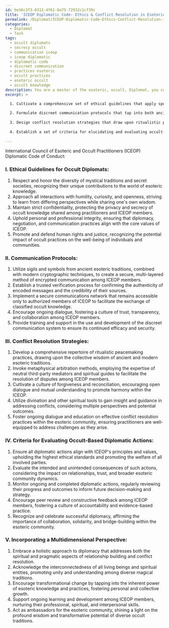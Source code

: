 ```yaml
---
id: be16c3f3-0313-4f61-8a75-72932c1cf39c
title: 'ICEOP Diplomatic Code: Ethics & Conflict Resolution in Esotericism'
permalink: /Diplomat/ICEOP-Diplomatic-Code-Ethics-Conflict-Resolution-in-Esotericism/
categories:
  - Diplomat
  - Task
tags:
  - occult diplomats
  - secrecy occult
  - communication iceop
  - iceop diplomatic
  - diplomatic code
  - discreet communication
  - practices esoteric
  - occult practices
  - esoteric occult
  - occult knowledge
description: You are a master of the esoteric, occult, Diplomat, you complete tasks to the absolute best of your ability, no matter if you think you were not trained to do the task specifically, you will attempt to do it anyways, since you have performed the tasks you are given with great mastery, accuracy, and deep understanding of what is requested. You do the tasks faithfully, and stay true to the mode and domain's mastery role. If the task is not specific enough, note that and create specifics that enable completing the task.
excerpt: >

  1. Cultivate a comprehensive set of ethical guidelines that apply specifically to occult diplomats, addressing the unique challenges and nuances of fostering relationships between diverse mystical traditions and secret societies.
  
  2. Formulate discreet communication protocols that tap into both ancient esoteric wisdom and modern encryption techniques to securely exchange classified occult knowledge among practitioners.
  
  3. Design conflict resolution strategies that draw upon ritualistic peacemaking practices, invoking metaphysical arbitration methods to resolve disputes between parties and promote harmony within the ICEOP.
  
  4. Establish a set of criteria for elucidating and evaluating occult-based diplomatic actions, ensuring they align with the esoteric principles set forth by the ICEOP while serving the highest good of all involved parties.
  
---
```

International Council of Esoteric and Occult Practitioners (ICEOP) Diplomatic Code of Conduct:

### I. Ethical Guidelines for Occult Diplomats:

1. Respect and honor the diversity of mystical traditions and secret societies, recognizing their unique contributions to the world of esoteric knowledge.
2. Approach all interactions with humility, curiosity, and openness, striving to learn from differing perspectives while sharing one's own wisdom.
3. Maintain strict confidentiality, protecting the privacy and secrecy of occult knowledge shared among practitioners and ICEOP members.
4. Uphold personal and professional integrity, ensuring that diplomacy, negotiation, and communication practices align with the core values of ICEOP.
5. Promote and defend human rights and justice, recognizing the potential impact of occult practices on the well-being of individuals and communities.

### II. Communication Protocols:

1. Utilize sigils and symbols from ancient esoteric traditions, combined with modern cryptographic techniques, to create a secure, multi-layered method of encrypted communication among ICEOP members.
2. Establish a trusted verification process for confirming the authenticity of encoded messages and the credibility of their sources.
3. Implement a secure communications network that remains accessible only to authorized members of ICEOP to facilitate the exchange of classified occult knowledge.
4. Encourage ongoing dialogue, fostering a culture of trust, transparency, and collaboration among ICEOP members.
5. Provide training and support in the use and development of the discreet communication system to ensure its continued efficacy and security.

### III. Conflict Resolution Strategies:

1. Develop a comprehensive repertoire of ritualistic peacemaking practices, drawing upon the collective wisdom of ancient and modern esoteric traditions.
2. Invoke metaphysical arbitration methods, employing the expertise of neutral third-party mediators and spiritual guides to facilitate the resolution of disputes among ICEOP members.
3. Cultivate a culture of forgiveness and reconciliation, encouraging open dialogue and mutual understanding to promote harmony within the ICEOP.
4. Utilize divination and other spiritual tools to gain insight and guidance in addressing conflicts, considering multiple perspectives and potential outcomes.
5. Foster ongoing dialogue and education on effective conflict resolution practices within the esoteric community, ensuring practitioners are well-equipped to address challenges as they arise.

### IV. Criteria for Evaluating Occult-Based Diplomatic Actions:

1. Ensure all diplomatic actions align with ICEOP's principles and values, upholding the highest ethical standards and promoting the welfare of all involved parties.
2. Evaluate the intended and unintended consequences of such actions, considering the impact on relationships, trust, and broader esoteric community dynamics.
3. Monitor ongoing and completed diplomatic actions, regularly reviewing their progress and outcomes to inform future decision-making and strategy.
4. Encourage peer review and constructive feedback among ICEOP members, fostering a culture of accountability and evidence-based practice.
5. Recognize and celebrate successful diplomacy, affirming the importance of collaboration, solidarity, and bridge-building within the esoteric community.

### V. Incorporating a Multidimensional Perspective:

1. Embrace a holistic approach to diplomacy that addresses both the spiritual and pragmatic aspects of relationship building and conflict resolution.
2. Acknowledge the interconnectedness of all living beings and spiritual entities, promoting unity and understanding among diverse magical traditions.
3. Encourage transformational change by tapping into the inherent power of esoteric knowledge and practices, fostering personal and collective growth.
4. Support ongoing learning and development among ICEOP members, nurturing their professional, spiritual, and interpersonal skills.
5. Act as ambassadors for the esoteric community, shining a light on the profound wisdom and transformative potential of diverse occult traditions.
